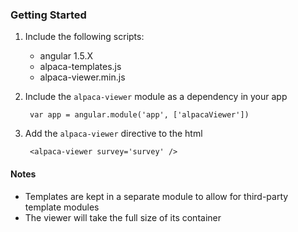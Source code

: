 ### Getting Started

1. Include the following scripts:
    - angular 1.5.X
    - alpaca-templates.js
    - alpaca-viewer.min.js
2. Include the `alpaca-viewer` module as a dependency in your app

        var app = angular.module('app', ['alpacaViewer'])

3. Add the `alpaca-viewer` directive to the html

        <alpaca-viewer survey='survey' />

#### Notes
* Templates are kept in a separate module to allow for third-party template modules
* The viewer will take the full size of its container